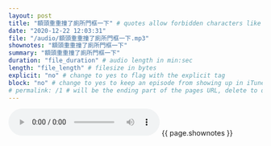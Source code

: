 ```yaml
---
layout: post
title: "額頭重重撞了廁所門框一下" # quotes allow forbidden characters like the colon
date: "2020-12-22 12:03:31"
file: "/audio/額頭重重撞了廁所門框一下.mp3"
shownotes: "額頭重重撞了廁所門框一下"
summary: "額頭重重撞了廁所門框一下"
duration: "file_duration" # audio length in min:sec
length: "file_length" # filesize in bytes
explicit: "no" # change to yes to flag with the explicit tag
block: "no" # change to yes to keep an episode from showing up in iTunes
# permalink: /1 # will be the ending part of the pages URL, delete to default to the title
---
```


<audio controls>
<source src="{{site.url}}{{site.baseurl}}{{ page.file }}" type="audio/x-mp3">
Your browser does not support the audio element.
</audio>
{{ page.shownotes }}
